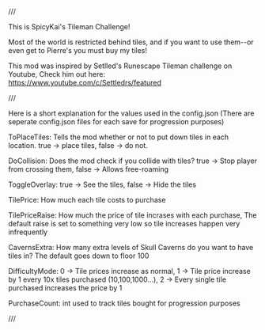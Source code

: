 ﻿///

This is SpicyKai's Tileman Challenge!

Most of the world is restricted behind tiles,
and if you want to use them--or even get to Pierre's you must buy my tiles!

This mod was inspired by Setlled's Runescape Tileman challenge on Youtube, 
Check him out here: https://www.youtube.com/c/Settledrs/featured

///


Here is a short explanation for the values used in the config.json (There are seperate config.json files for each save for progression purposes)


ToPlaceTiles: 
Tells the mod whether or not to put down tiles in each location. true -> place tiles, false -> do not.

DoCollision:
Does the mod check if you collide with tiles?
true -> Stop player from crossing them, 
false -> Allows free-roaming

ToggleOverlay: 
true -> See the tiles,
false -> Hide the tiles

TilePrice: 
How much each tile costs to purchase

TilePriceRaise:
How much the price of tile incrases with each purchase,
The default raise is set to something very low so tile increases happen very infrequently

CavernsExtra:
How many extra levels of Skull Caverns do you want to have tiles in? 
The default goes down to floor 100

DifficultyMode:
0 -> Tile prices increase as normal,
1 -> Tile price increase by 1 every 10x tiles purchased (10,100,1000...),
2 -> Every single tile purchased increases the price by 1

PurchaseCount:
int used to track tiles bought for progression purposes

///
